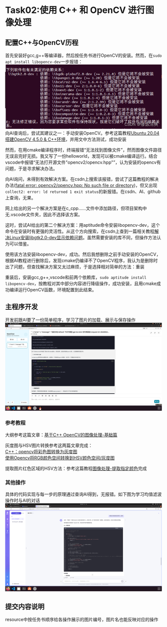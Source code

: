 # Task02:使用 C++ 和 OpenCV 进行图像处理
## 配置C++与OpenCV历程
首先安装好gcc,g++等编译器，然后按任务书进行OpenCV的安装。然而，在`sudo apt install libopencv-dev`一步报错：<br>
![报错截图重装时没保存，与这张网上的报错结构类似](../assets/报错.png)<br>
向AI查询后，尝试其建议之一：手动安装OpenCV。参考这篇教程[Ubuntu 20.04搭建OpenCV 4.5.0 & C++环境](https://blog.csdn.net/weixin_44796670/article/details/115900538?spm=1001.2014.3001.5506)，并用文中方法测试，成功安装

然而，在用cmake编译程序时，终端报错“无法找到图像文件”，然而图像文件路径无误且完好无损。我又写了一份helloworld，发现可以被cmake编译运行。结合vscode中报错“无法打开源文件"opencv2/opencv.hpp"”，认为安装的opencv有问题，于是寻求解决办法。

向AI询问，未得到有效解决方案。在csdn上搜索该报错，尝试了这篇教程的解决办法([fatal error: opencv2/opencv.hpp: No such file or directory](https://blog.csdn.net/weixin_37950717/article/details/125221825))，但又出现`collect2: error: ld returned 1 exit status`的新报错。在csdn、AI、github上查询，无果。

网上给出的另一个解决方案是在c_cpp……文件中添加路径，但项目架构中无.vscode文件夹，因此不选择该方案。

这时，尝试AI给出的第二个解决方案：用aptitude命令安装libopencv-dev，这个命令在安装时有更强的灵活性。从这个方向搜索，在csdn上查到一篇相关教程[解决Linux安装libgtk2.0-dev显示依赖问题](https://blog.csdn.net/weixin_46107339/article/details/131686777?ops_request_misc=%257B%2522request%255Fid%2522%253A%2522A303C025-8FF8-48B9-95CE-2601592A8543%2522%252C%2522scm%2522%253A%252220140713.130102334.pc%255Fall.%2522%257D&request_id=A303C025-8FF8-48B9-95CE-2601592A8543&biz_id=0&utm_medium=distribute.pc_search_result.none-task-blog-2~all~first_rank_ecpm_v1~rank_v31_ecpm-1-131686777-null-null.142^v100^pc_search_result_base7&utm_term=libgtk2.0-dev%E6%97%A0%E6%B3%95%E5%AE%89%E8%A3%85%E7%9A%84%E8%A7%A3%E5%86%B3%E6%96%B9%E6%A1%88&spm=1018.2226.3001.4187)。虽然需要安装的库不同，但操作方法认为可以借鉴。

使用该方法安装libopencv-dev，成功。然后我想删除之前手动安装的OpenCV，根据AI教程进行删除后，发现cmake仍编译不了OpenCV程序，我认为是删除时出了问题，但查找解决方案又太过麻烦，于是选择相对简单的方法：重装

重装后，安装gcc,g++,vscode和前两个依赖库，`sudo aptitude install libopencv-dev`，按教程对其中部分内容进行降级操作，成功安装，且用cmake成功编译运行OpenCV函数，环境配置到此结束。
## 主程序开发
开发前跟AI要了一份简单程序，学习了图片的加载、展示与保存操作<br>
![](../assets/代码.png)<br>
### 参考教程
大纲参考这篇文章：[基于C++ OpenCV的图像处理-基础篇](https://blog.csdn.net/Aden422413/article/details/137361030?spm=1001.2014.3001.5506)

灰度图与HSV图片转换参考这两篇文章完成：<br>
[C++：opencv将彩色图转换为灰度图](https://blog.csdn.net/Ethan_Rich/article/details/140434173?ops_request_misc=%257B%2522request%255Fid%2522%253A%25222D690658-BD51-4596-B798-8F069D143B0E%2522%252C%2522scm%2522%253A%252220140713.130102334.pc%255Fall.%2522%257D&request_id=2D690658-BD51-4596-B798-8F069D143B0E&biz_id=0&utm_medium=distribute.pc_search_result.none-task-blog-2~all~first_rank_ecpm_v1~rank_v31_ecpm-1-140434173-null-null.142^v100^pc_search_result_base7&utm_term=C%2B%2Bopencv%E5%9B%BE%E5%83%8F%E8%BD%AC%E6%8D%A2%E4%B8%BA%E7%81%B0%E5%BA%A6%E5%9B%BE&spm=1018.2226.3001.4187)<br>
[使用Opencv将RGB颜色空间转换到HSV颜色空间/灰度图](https://blog.csdn.net/bjbz_cxy/article/details/79710126)

提取图片红色区域的HSV方法：参考这篇教程[图像处理-提取指定颜色](https://blog.csdn.net/xdg15294969271/article/details/121642176?ops_request_misc=&request_id=&biz_id=102&utm_term=%E6%8F%90%E5%8F%96%E5%9B%BE%E7%89%87%E7%BA%A2%E8%89%B2%E9%A2%9C%E8%89%B2%E5%8C%BA%E5%9F%9F&utm_medium=distribute.pc_search_result.none-task-blog-2~all~sobaiduweb~default-1-121642176.142^v100^pc_search_result_base7&spm=1018.2226.3001.4187)完成<br>
### 其他操作
具体的代码实现与每一步的原理通过查询AI得到，无报错。如下图为学习均值滤波操作时与AI的对话
![](../assets/均值滤波AI对话.png)

## 提交内容说明
resource中按任务书顺序给各操作展示的图片编号，图片名也能反映对应的操作
